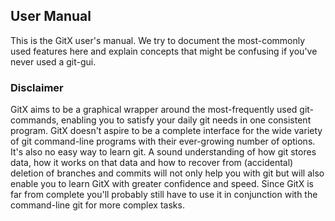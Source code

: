 User Manual
-----------

This is the GitX user's manual. We try to document the most-commonly used 
features here and explain concepts that might be confusing if you've never used 
a git-gui.

### Disclaimer

GitX aims to be a graphical wrapper around the most-frequently used 
git-commands, enabling you to satisfy your daily git needs in one consistent 
program. GitX doesn't aspire to be a complete interface for the wide variety of 
git command-line programs with their ever-growing number of options. It's also 
no easy way to learn git. A sound understanding of how git stores data, how it 
works on that data and how to recover from (accidental) deletion of branches 
and commits will not only help you with git but will also enable you to learn 
GitX with greater confidence and speed. Since GitX is far from complete you'll 
probably still have to use it in conjunction with the command-line git for more 
complex tasks.
